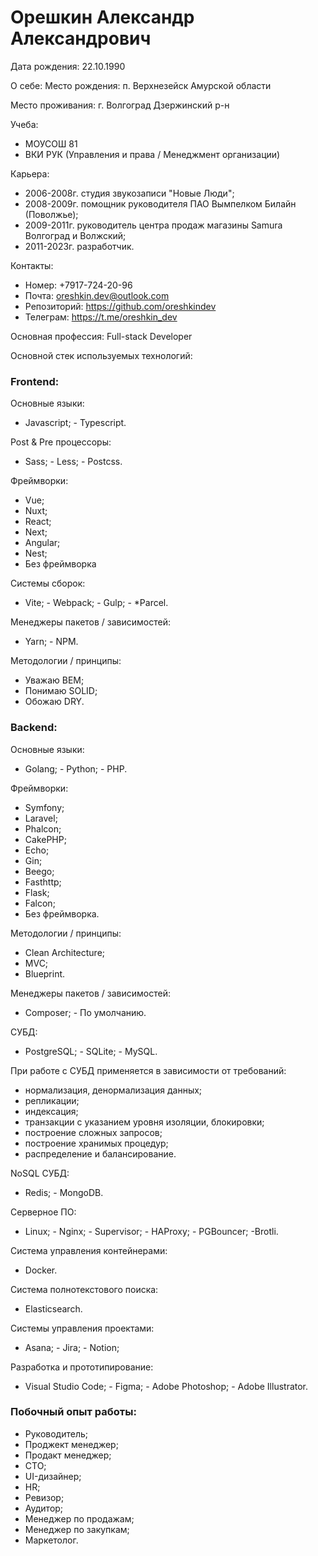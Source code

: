 # Орешкин Александр Александрович

Дата рождения: 22.10.1990

О себе:
Место рождения: п. Верхнезейск Амурской области

Место проживания: г. Волгоград Дзержинский р-н

Учеба:

- МОУСОШ 81
- ВКИ РУК (Управления и права / Менеджмент организации)

Карьера:

- 2006-2008г. студия звукозаписи "Новые Люди";
- 2008-2009г. помощник руководителя ПАО Вымпелком Билайн (Поволжье);
- 2009-2011г. руководитель центра продаж магазины Samura Волгоград и Волжский;
- 2011-2023г. разработчик.

Контакты:

- Номер: +7917-724-20-96
- Почта: oreshkin.dev@outlook.com
- Репозиторий: https://github.com/oreshkindev
- Телеграм: https://t.me/oreshkin_dev

Основная профессия: Full-stack Developer

Основной стек используемых технологий:

### Frontend:

Основные языки:

- Javascript; - Typescript.

Post & Pre процессоры:

- Sass; - Less; - Postcss.

Фреймворки:

- Vue;
- Nuxt;
- React;
- Next;
- Angular;
- Nest;
- Без фреймворка

Системы сборок:

- Vite; - Webpack; - Gulp; - \*Parcel.

Менеджеры пакетов / зависимостей:

- Yarn; - NPM.

Методологии / принципы:

- Уважаю BEM;
- Понимаю SOLID;
- Обожаю DRY.

### Backend:

Основные языки:

- Golang; - Python; - PHP.

Фреймворки:

- Symfony;
- Laravel;
- Phalcon;
- CakePHP;
- Echo;
- Gin;
- Beego;
- Fasthttp;
- Flask;
- Falcon;
- Без фреймворка.

Методологии / принципы:

- Clean Architecture;
- MVC;
- Blueprint.

Менеджеры пакетов / зависимостей:

- Composer; - По умолчанию.

СУБД:

- PostgreSQL; - SQLite; - MySQL.

При работе с СУБД применяется в зависимости от требований:

- нормализация, денормализация данных;
- репликации;
- индексация;
- транзакции с указанием уровня изоляции, блокировки;
- построение сложных запросов;
- построение хранимых процедур;
- распределение и балансирование.

NoSQL СУБД:

- Redis; - MongoDB.

Серверное ПО:

- Linux; - Nginx; - Supervisor; - HAProxy; - PGBouncer; -Brotli.

Система управления контейнерами:

- Docker.

Система полнотекстового поиска:

- Elasticsearch.

Системы управления проектами:

- Asana; - Jira; - Notion;

Разработка и прототипирование:

- Visual Studio Code; - Figma; - Adobe Photoshop; - Adobe Illustrator.

### Побочный опыт работы:

- Руководитель;
- Проджект менеджер;
- Продакт менеджер;
- СТО;
- UI-дизайнер;
- HR;
- Ревизор;
- Аудитор;
- Менеджер по продажам;
- Менеджер по закупкам;
- Маркетолог.

